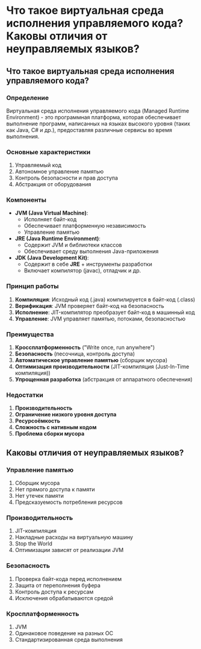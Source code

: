 # Что такое виртуальная среда исполнения управляемого кода? Каковы отличия от неуправляемых языков?
## Что такое виртуальная среда исполнения управляемого кода?
### Определение
Виртуальная среда исполнения управляемого кода (Managed Runtime Environment) - это программная платформа, которая обеспечивает выполнение программ, написанных на языках высокого уровня (таких как Java, C# и др.), предоставляя различные сервисы во время выполнения.
### Основные характеристики
1. Управляемый код
2. Автономное управление памятью
3. Контроль безопасности и прав доступа
4. Абстракция от оборудования
### Компоненты
- **JVM (Java Virtual Machine)**:
	- Исполняет байт-код
	- Обеспечивает платформенную независимость
	- Управление памятью
- **JRE (Java Runtime Environment)**:
	- Содержит JVM и библиотеки классов
	- Обеспечивает среду выполнения Java-приложения
- **JDK (Java Development Kit)**:
	- Содержит в себе **JRE** + инструменты разработки
	- Включает компилятор (javac), отладчик и др.
### Принцип работы
1. **Компиляция**: Исходный код (.java) компилируется в байт-код (.class)
2. **Верификация**: JVM проверяет байт-код на безопасность
3. **Исполнение**: JIT-компилятор преобразует байт-код в машинный код
4. **Управление**: JVM управляет памятью, потоками, безопасностью
### Преимущества
1. **Кроссплатформенность** ("Write once, run anywhere")
2. **Безопасность** (песочница, контроль доступа)
3. **Автоматическое управление памятью** (сборщик мусора)
4. **Оптимизация производительности** (JIT-компиляция (Just-In-Time компиляция))
5. **Упрощенная разработка** (абстракция от аппаратного обеспечения)
### Недостатки
1. **Производительность**
2. **Ограничение низкого уровня доступа**
3. **Ресурсоёмкость**
4. **Сложность с нативным кодом**
5. **Проблема сборки мусора**
## Каковы отличия от неуправляемых языков?
### Управление памятью
1. Сборщик мусора
2. Нет прямого доступа к памяти
3. Нет утечек памяти
4. Предсказуемость потребления ресурсов
### Производительность
1. JIT-компиляция
2. Накладные расходы на виртуальную машину
3. Stop the World
4. Оптимизации зависят от реализации JVM
### Безопасность
1. Проверка байт-кода перед исполнением
2. Защита от переполнения буфера
3. Контроль доступа к ресурсам
4. Исключения обрабатываются средой
### Кросплатформенность
1. JVM
2. Одинаковое поведение на разных ОС
3. Стандартизированная среда выполнения
